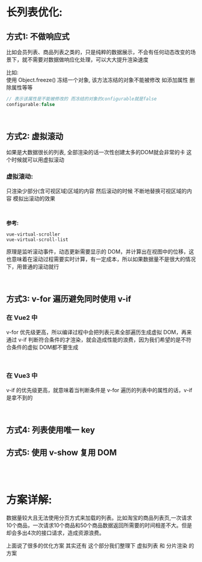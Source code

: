 # 长列表优化:

## 方式1: 不做响应式
比如会员列表、商品列表之类的，只是纯粹的数据展示，不会有任何动态改变的场景下，就不需要对数据做响应化处理，可以大大提升渲染速度

比如:  
使用 Object.freeze() 冻结一个对象, 该方法冻结的对象不能被修改 如添加属性 删除属性等等
```js
// 表示该属性是不能被修改的 而冻结的对象的configurable就是false
configurable:false
```

<br>

## 方式2: 虚拟滚动
如果是大数据很长的列表, 全部渲染的话一次性创建太多的DOM就会非常的卡 这个时候就可以用虚拟滚动

### 虚拟滚动:
只渲染少部分(含可视区域)区域的内容 然后滚动的时候 不断地替换可视区域的内容 模拟出滚动的效果

<br>

**参考:**  
```
vue-virtual-scroller
vue-virtual-scroll-list
```

原理是监听滚动事件，动态更新需要显示的 DOM，并计算出在视图中的位移，这也意味着在滚动过程需要实时计算，有一定成本，所以如果数据量不是很大的情况下，用普通的滚动就行

<br>

## 方式3: v-for 遍历避免同时使用 v-if

### 在 Vue2 中  
v-for 优先级更高，所以编译过程中会把列表元素全部遍历生成虚拟 DOM，再来通过 v-if 判断符合条件的才渲染，就会造成性能的浪费，因为我们希望的是不符合条件的虚拟 DOM都不要生成

<br>

### 在 Vue3 中
v-if 的优先级更高，就意味着当判断条件是 v-for 遍历的列表中的属性的话，v-if 是拿不到的

<br>

## 方式4: 列表使用唯一 key
## 方式5: 使用 v-show 复用 DOM

<br><br>

# 方案详解:
数据量较大且无法使用分页方式来加载的列表。比如淘宝的商品列表页,一次请求10个商品，一次请求10个商品和50个商品数据返回所需要的时间相差不大。但是却会多出4次的接口请求，造成资源浪费。

上面说了很多的优化方案 其实还有 这个部分我们整理下 虚拟列表 和 分片渲染 的方案